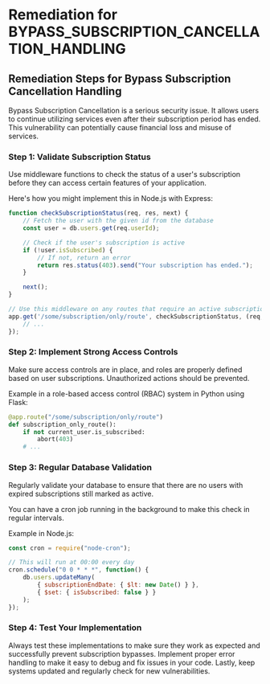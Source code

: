 # Remediation for BYPASS_SUBSCRIPTION_CANCELLATION_HANDLING

## Remediation Steps for Bypass Subscription Cancellation Handling
Bypass Subscription Cancellation is a serious security issue. It allows users to continue utilizing services even after their subscription period has ended. This vulnerability can potentially cause financial loss and misuse of services.

### Step 1: Validate Subscription Status 
Use middleware functions to check the status of a user's subscription before they can access certain features of your application.

Here's how you might implement this in Node.js with Express:

```javascript
function checkSubscriptionStatus(req, res, next) {
    // Fetch the user with the given id from the database
    const user = db.users.get(req.userId);

    // Check if the user's subscription is active
    if (!user.isSubscribed) {
        // If not, return an error
        return res.status(403).send("Your subscription has ended.");
    }

    next();
}

// Use this middleware on any routes that require an active subscription
app.get('/some/subscription/only/route', checkSubscriptionStatus, (req, res) => {
    // ...
});
```

### Step 2: Implement Strong Access Controls 
Make sure access controls are in place, and roles are properly defined based on user subscriptions. Unauthorized actions should be prevented.

Example in a role-based access control (RBAC) system in Python using Flask:

```python
@app.route("/some/subscription/only/route")
def subscription_only_route():
    if not current_user.is_subscribed:
        abort(403)
    # ...
```
### Step 3: Regular Database Validation 
Regularly validate your database to ensure that there are no users with expired subscriptions still marked as active. 

You can have a cron job running in the background to make this check in regular intervals.

Example in Node.js:

```javascript
const cron = require("node-cron");

// This will run at 00:00 every day
cron.schedule("0 0 * * *", function() {
    db.users.updateMany(
        { subscriptionEndDate: { $lt: new Date() } },
        { $set: { isSubscribed: false } }
    );
});
```
### Step 4: Test Your Implementation 
Always test these implementations to make sure they work as expected and successfully prevent subscription bypasses. Implement proper error handling to make it easy to debug and fix issues in your code. Lastly, keep systems updated and regularly check for new vulnerabilities.